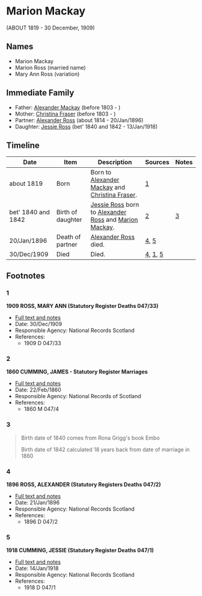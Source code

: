 ﻿---
layout: person
subject_key: i78930004
permalink: /people/i78930004
---

# Marion Mackay
(ABOUT 1819 - 30 December, 1909)

## Names

* Marion Mackay
* Marion Ross (married name)
* Mary Ann Ross (variation)

## Immediate Family

* Father: [Alexander Mackay](./@3089092@-alexander-mackay-b1803-d.md) (before 1803 - )
* Mother: [Christina Fraser](./@45275253@-christina-fraser-b1803-d.md) (before 1803 - )
* Partner: [Alexander Ross](./@81387900@-alexander-ross-b1814-d1896-1-20.md) (about 1814 - 20/Jan/1896)
* Daughter: [Jessie Ross](./@60546968@-jessie-ross-b1840~1842-d1918-1-13.md) (bet' 1840 and 1842 - 13/Jan/1918)

## Timeline

Date | Item | Description | Sources | Notes
---|---|---|---|---
about 1819 | Born | Born to [Alexander Mackay](./@3089092@-alexander-mackay-b1803-d.md) and [Christina Fraser](./@45275253@-christina-fraser-b1803-d.md). | [1](#1) | 
bet' 1840 and 1842 | Birth of daughter | [Jessie Ross](./@60546968@-jessie-ross-b1840~1842-d1918-1-13.md) born to [Alexander Ross](./@81387900@-alexander-ross-b1814-d1896-1-20.md) and [Marion Mackay](./@78930004@-marion-mackay-b1819-d1909-12-30.md). | [2](#2) | [3](#3)
20/Jan/1896 | Death of partner | [Alexander Ross](./@81387900@-alexander-ross-b1814-d1896-1-20.md) died. | [4](#4), [5](#5) | 
30/Dec/1909 | Died | Died. | [4](#4), [1](#1), [5](#5) | 

## Footnotes

### 1

**1909 ROSS, MARY ANN (Statutory Register Deaths 047/33)**

* [Full text and notes](../sources/@62343074@-1909-ross,-mary-ann-statutory-register-deaths-047-33-.md)
* Date: 30/Dec/1909
* Responsible Agency: National Records Scotland
* References: 
  * 1909 D 047/33

### 2

**1860 CUMMING, JAMES - Statutory Register Marriages**

* [Full text and notes](../sources/@18366368@-1860-cumming,-james-statutory-register-marriages.md)
* Date: 22/Feb/1860
* Responsible Agency: National Records of Scotland
* References: 
  * 1860 M 047/4

### 3

> Birth date of 1840 comes from Rona Grigg's book Embo
>
> Birth date of 1842 calculated 18 years back from date of marriage in 1860
>


### 4

**1896 ROSS, ALEXANDER (Statutory Registers Deaths 047/2)**

* [Full text and notes](../sources/@70411734@-1896-ross,-alexander-statutory-registers-deaths-047-2-.md)
* Date: 21/Jan/1896
* Responsible Agency: National Records Scotland
* References: 
  * 1896 D 047/2

### 5

**1918 CUMMING, JESSIE (Statutory Register Deaths 047/1)**

* [Full text and notes](../sources/@22662480@-1918-cumming,-jessie-statutory-register-deaths-047-1-.md)
* Date: 14/Jan/1918
* Responsible Agency: National Records Scotland
* References: 
  * 1918 D 047/1

